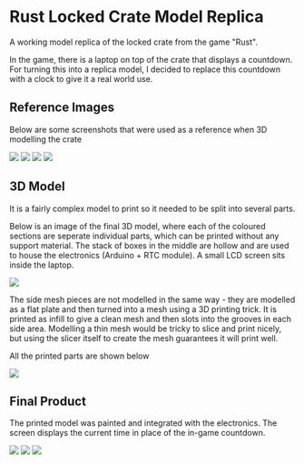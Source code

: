# Rust Locked Crate Model Replica

A working model replica of the locked crate from the game "Rust". 

In the game, there is a laptop on top of the crate that displays a countdown. For turning this into a replica model, I decided to replace this countdown with a clock to give it a real world use.

## Reference Images

Below are some screenshots that were used as a reference when 3D modelling the crate

![](images/crate1.png)
![](images/crate2.png)
![](images/crate3.png)
![](images/crate4.png)

## 3D Model

It is a fairly complex model to print so it needed to be split into several parts. 

Below is an image of the final 3D model, where each of the coloured sections are seperate individual parts, which can be printed without any support material. The stack of boxes in the middle are hollow and are used to house the electronics (Arduino + RTC module). A small LCD screen sits inside the laptop.

![](images/crate_model_assembly.png)

The side mesh pieces are not modelled in the same way - they are modelled as a flat plate and then turned into a mesh using a 3D printing trick. It is printed as infill to give a clean mesh  and then slots into the grooves in each side area. Modelling a thin mesh would be tricky to slice and print nicely, but using the slicer itself to create the mesh guarantees it will print well.

All the printed parts are shown below

![](images/crate_parts.png)


## Final Product

The printed model was painted and integrated with the electronics. The screen displays the current time in place of the in-game countdown.

![](images/crate_product1.png)
![](images/crate_product2.png)
![](images/crate_comparison.png)
